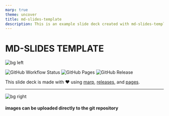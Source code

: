 ```yaml
---
marp: true
theme: uncover
title: md-slides-template
description: This is an example slide deck created with md-slides-template
---
```


# MD-SLIDES TEMPLATE

![bg left](https://gravatar.com/avatar/5d34a6bf73323076e6c8ddfd10831c90?s=1024)

![GitHub Workflow Status](https://img.shields.io/github/workflow/status/ivoputzer/md-slides-template/markdown%20slides/master?style=for-the-badge&logo=github) ![GitHub Pages](https://img.shields.io/static/v1?style=for-the-badge&label=pages&message=online&color=success&logo=github) ![GitHub Release](https://img.shields.io/github/v/release/ivoputzer/md-slides-template?style=for-the-badge&logo=github)

This slide deck is made with ❤️ using [marp](https://marp.app), [releases](https://github.com/ivoputzer/md-slides-template/releases), and [pages](https://github.com/ivoputzer/md-slides-template/deployments).


---

![bg right](data/unsplash.jpg)

#### images can be uploaded directly to the git repository
